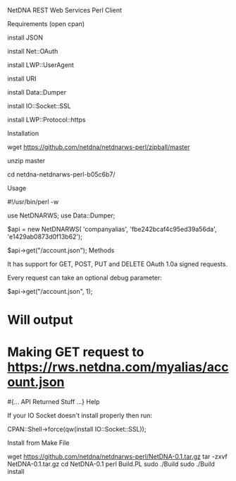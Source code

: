 NetDNA REST Web Services Perl Client

Requirements (open cpan)

install JSON

install Net::OAuth

install LWP::UserAgent

install URI

install Data::Dumper

install IO::Socket::SSL

install LWP::Protocol::https

Installation

wget https://github.com/netdna/netdnarws-perl/zipball/master

unzip master

cd netdna-netdnarws-perl-b05c6b7/

Usage

#!/usr/bin/perl -w

use NetDNARWS;
use Data::Dumper;

$api = new NetDNARWS( 'companyalias', 'fbe242bcaf4c95ed39a56da', 'e1429ab0873d0f13b62');

$api->get("/account.json");
Methods

It has support for GET, POST, PUT and DELETE OAuth 1.0a signed requests.

Every request can take an optional debug parameter:

$api->get("/account.json", 1);
# Will output
# Making GET request to https://rws.netdna.com/myalias/account.json
#{... API Returned Stuff ...}
Help

If your IO Socket doesn't install properly then run:

CPAN::Shell->force(qw(install IO::Socket::SSL));

Install from Make File

wget https://github.com/netdna/netdnarws-perl/NetDNA-0.1.tar.gz
tar -zxvf NetDNA-0.1.tar.gz
cd NetDNA-0.1
perl Build.PL
sudo ./Build
sudo ./Build install
